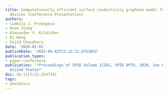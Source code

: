```yaml
---
title: Computationally efficient surface conductivity graphene model for tunable graphene-based
  devices (Conference Presentation)
authors:
- Ludmila J. Prokopeva
- Huan Jiang
- Alexander V. Kildishev
- Di Wang
- Sajid Choudhury
date: '2020-01-01'
publishDate: '2025-04-02T23:12:12.675389Z'
publication_types:
- paper-conference
publication: '*Proceedings of SPIE Volume 11282, SPIE OPTO, 2020, San Francisco, California,
  United States*'
doi: 10.1117/12.2547341
tags:
- photonics
---
```

